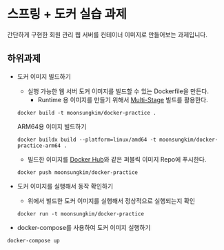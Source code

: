 # 스프링 + 도커 실습 과제

간단하게 구현한 회원 관리 웹 서버를 컨테이너 이미지로 만들어보는 과제입니다.

## 하위과제
* 도커 이미지 빌드하기
  * 실행 가능한 웹 서버 도커 이미지를 빌드할 수 있는 Dockerfile을 만든다.
    * Runtime 용 이미지를 만들기 위해서 [Multi-Stage](https://docs.docker.com/build/building/multi-stage/) 빌드를 활용한다.
   
  ```
  docker build -t moonsungkim/docker-practice .
  ```

  ARM64용 이미지 빌드하기
  ```
  docker buildx build --platform=linux/amd64 -t moonsungkim/docker-practice-arm64 .
  ```

  * 빌드한 이미지를 [Docker Hub](https://hub.docker.com/)와 같은 퍼블릭 이미지 Repo에 푸시한다.
  ```
  docker push moonsungkim/docker-practice
  ```

* 도커 이미지를 실행해서 동작 확인하기
  * 위에서 빌드한 도커 이미지를 실행해서 정상적으로 실행되는지 확인
  ```
  docker run -t moonsungkim/docker-practice
  ```

* docker-compose를 사용하여 도커 이미지 실행하기
```
docker-compose up
```
